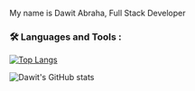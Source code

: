  My name is Dawit Abraha, Full Stack Developer

<!--
**Dawit-Dev/dawit-dev** is a ✨ _special_ ✨ repository because its `README.md` (this file) appears on your GitHub profile.

Here are some ideas to get you started:

- 🔭 I’m currently working on ...
- 🌱 I’m currently learning ...
- 👯 I’m looking to collaborate on ...
- 🤔 I’m looking for help with ...
- 💬 Ask me about ...
- 📫 How to reach me: ...
- 😄 Pronouns: ...
- ⚡ Fun fact: ...
-->
### :hammer_and_wrench: Languages and Tools :
[![Top Langs](https://github-readme-stats.vercel.app/api/top-langs/?username=Dawit-Dev&hide=ruby)](https://github.com/Dawit-Dev/github-readme-stats)

![Dawit's GitHub stats](https://github-readme-stats.vercel.app/api?username=Dawit-Dev&show_icons=true&theme=radical)
 
